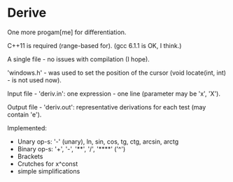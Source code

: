 # Derive
One more progam[me] for differentiation.

C++11 is required (range-based for). (gcc 6.1.1 is OK, I think.)

A single file - no issues with compilation (I hope).

'windows.h' - was used to set the position of the cursor (void locate(int, int) - is not used now).

Input file - 'deriv.in': one expression - one line (parameter may be 'x', 'X').

Output file - 'deriv.out': representative derivations for each test (may contain 'e').


Implemented:
 - Unary op-s: '-' (unary), ln, sin, cos, tg, ctg, arcsin, arctg
 - Binary op-s: '+', '-', '**', '/', '****' ('^')
 - Brackets
 - Сrutches for x^const
 - simple simplifications

